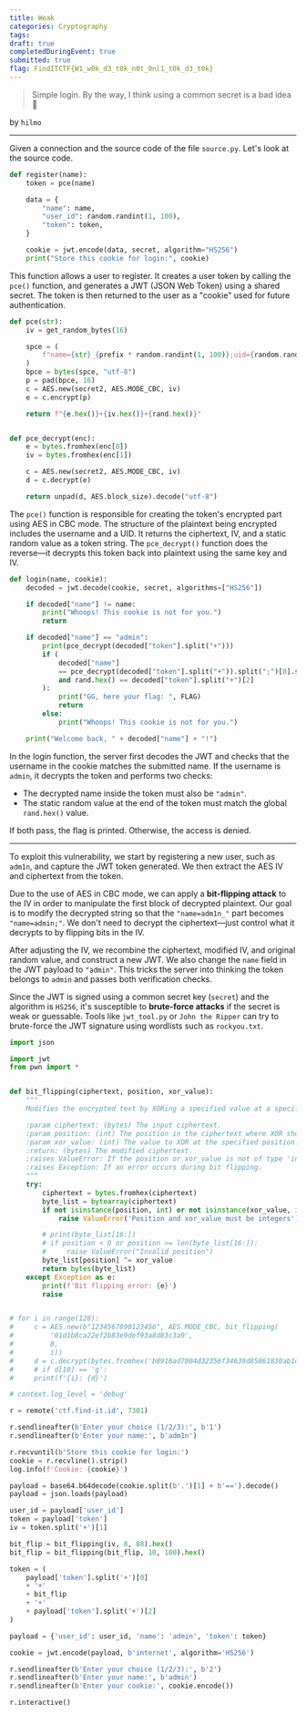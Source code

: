 ```yaml
---
title: Weak
categories: Cryptography
tags: 
draft: true
completedDuringEvent: true
submitted: true
flag: FindITCTF{W1_w0k_d3_t0k_n0t_0nl1_t0k_d3_t0k}
---
```

> Simple login. By the way, I think using a common secret is a bad idea 🗿

by `hilmo`

---

Given a connection and the source code of the file `source.py`. Let's look at the source code.

```py
def register(name):
    token = pce(name)

    data = {
        "name": name,
        "user_id": random.randint(1, 100),
        "token": token,
    }

    cookie = jwt.encode(data, secret, algorithm="HS256")
    print("Store this cookie for login:", cookie)
```

This function allows a user to register. It creates a user token by calling the `pce()` function, and generates a JWT (JSON Web Token) using a shared secret. The token is then returned to the user as a "cookie" used for future authentication.

```py
def pce(str):
    iv = get_random_bytes(16)

    spce = (
        f"name={str}_{prefix * random.randint(1, 100)};uid={random.randint(1,10000000)}"
    )
    bpce = bytes(spce, "utf-8")
    p = pad(bpce, 16)
    c = AES.new(secret2, AES.MODE_CBC, iv)
    e = c.encrypt(p)

    return f"{e.hex()}+{iv.hex()}+{rand.hex()}"


def pce_decrypt(enc):
    e = bytes.fromhex(enc[0])
    iv = bytes.fromhex(enc[1])

    c = AES.new(secret2, AES.MODE_CBC, iv)
    d = c.decrypt(e)

    return unpad(d, AES.block_size).decode("utf-8")
```

The `pce()` function is responsible for creating the token's encrypted part using AES in CBC mode. The structure of the plaintext being encrypted includes the username and a UID. It returns the ciphertext, IV, and a static random value as a token string.
The `pce_decrypt()` function does the reverse—it decrypts this token back into plaintext using the same key and IV.

```py
def login(name, cookie):
    decoded = jwt.decode(cookie, secret, algorithms=["HS256"])

    if decoded["name"] != name:
        print("Whoops! This cookie is not for you.")
        return

    if decoded["name"] == "admin":
        print(pce_decrypt(decoded["token"].split("+")))
        if (
            decoded["name"]
            == pce_decrypt(decoded["token"].split("+")).split(";")[0].split("=")[1]
            and rand.hex() == decoded["token"].split("+")[2]
        ):
            print("GG, here your flag: ", FLAG)
            return
        else:
            print("Whoops! This cookie is not for you.")

    print("Welcome back, " + decoded["name"] + "!")
```

In the login function, the server first decodes the JWT and checks that the username in the cookie matches the submitted name.
If the username is `admin`, it decrypts the token and performs two checks:

* The decrypted name inside the token must also be `"admin"`.
* The static random value at the end of the token must match the global `rand.hex()` value.

If both pass, the flag is printed. Otherwise, the access is denied.

---

To exploit this vulnerability, we start by registering a new user, such as `adm1n`, and capture the JWT token generated. We then extract the AES IV and ciphertext from the token.

Due to the use of AES in CBC mode, we can apply a **bit-flipping attack** to the IV in order to manipulate the first block of decrypted plaintext. Our goal is to modify the decrypted string so that the `"name=adm1n_"` part becomes `"name=admin;"`.
We don't need to decrypt the ciphertext—just control what it decrypts to by flipping bits in the IV.

After adjusting the IV, we recombine the ciphertext, modified IV, and original random value, and construct a new JWT. We also change the `name` field in the JWT payload to `"admin"`.
This tricks the server into thinking the token belongs to `admin` and passes both verification checks.

Since the JWT is signed using a common secret key (`secret`) and the algorithm is `HS256`, it's susceptible to **brute-force attacks** if the secret is weak or guessable. Tools like `jwt_tool.py` or `John the Ripper` can try to brute-force the JWT signature using wordlists such as `rockyou.txt`.

```py
import json

import jwt
from pwn import *


def bit_flipping(ciphertext, position, xor_value):
    """
    Modifies the encrypted text by XORing a specified value at a specified position.

    :param ciphertext: (bytes) The input ciphertext.
    :param position: (int) The position in the ciphertext where XOR should be applied.
    :param xor_value: (int) The value to XOR at the specified position.
    :return: (bytes) The modified ciphertext.
    :raises ValueError: If the position or xor_value is not of type 'int' or if the position is invalid.
    :raises Exception: If an error occurs during bit flipping.
    """
    try:
        ciphertext = bytes.fromhex(ciphertext)
        byte_list = bytearray(ciphertext)
        if not isinstance(position, int) or not isinstance(xor_value, int):
            raise ValueError('Position and xor_value must be integers')

        # print(byte_list[16:])
        # if position < 0 or position >= len(byte_list[16:]):
        #     raise ValueError("Invalid position")
        byte_list[position] ^= xor_value
        return bytes(byte_list)
    except Exception as e:
        print(f'Bit flipping error: {e}')
        raise


# for i in range(128):
#     c = AES.new(b"1234567890123456", AES.MODE_CBC, bit_flipping(
#         '01d1b8ca22ef2b83e9def93a8d83c3a9',
#         8,
#         i))
#     d = c.decrypt(bytes.fromhex('b8916ad7004d32356f34639d85861830ab1d16dbd4a74e6f25c372dc6021f4ef'))
#     # if d[10] == 'g':
#     print(f'{i}: {d}')

# context.log_level = 'debug'

r = remote('ctf.find-it.id', 7301)

r.sendlineafter(b'Enter your choice (1/2/3):', b'1')
r.sendlineafter(b'Enter your name:', b'adm1n')

r.recvuntil(b'Store this cookie for login:')
cookie = r.recvline().strip()
log.info(f'Cookie: {cookie}')

payload = base64.b64decode(cookie.split(b'.')[1] + b'==').decode()
payload = json.loads(payload)

user_id = payload['user_id']
token = payload['token']
iv = token.split('+')[1]

bit_flip = bit_flipping(iv, 8, 88).hex()
bit_flip = bit_flipping(bit_flip, 10, 100).hex()

token = (
    payload['token'].split('+')[0]
    + '+'
    + bit_flip
    + '+'
    + payload['token'].split('+')[2]
)

payload = {'user_id': user_id, 'name': 'admin', 'token': token}

cookie = jwt.encode(payload, b'internet', algorithm='HS256')

r.sendlineafter(b'Enter your choice (1/2/3):', b'2')
r.sendlineafter(b'Enter your name:', b'admin')
r.sendlineafter(b'Enter your cookie:', cookie.encode())

r.interactive()
```

